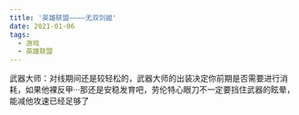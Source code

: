 ```yaml
---
title: '英雄联盟————无双剑姬'
date: 2021-01-06
tags:
  - 游戏
  - 英雄联盟
---
```

武器大师：对线期间还是较轻松的，武器大师的出装决定你前期是否需要进行消耗，如果他裸反甲···那还是安稳发育吧，劳伦特心眼刀不一定要挡住武器的眩晕，能减他攻速已经足够了